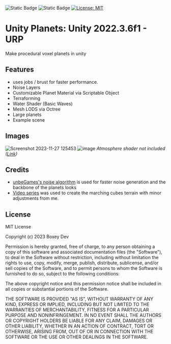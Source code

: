![Static Badge](https://img.shields.io/badge/Version-0.0.1a-green)
![Static Badge](https://img.shields.io/badge/Bugs-few-red)
[![License: MIT](https://img.shields.io/badge/License-MIT-yellow.svg)](https://opensource.org/licenses/MIT)

# Unity Planets: Unity 2022.3.6f1 - URP
Make procedural voxel planets in unity

## Features
- uses jobs / brust for faster performance.
- Noise Layers
- Customizable Planet Material via Scriptable Object
- Terraforming
- Water Shader (Basic Waves)
- Mesh LODS via Octree
- Large planets
- Example scene

## Images
![Screenshot 2023-11-27 125453](https://github.com/B0XEY/Unity-Planets/assets/94720404/a017d0a4-f75a-45f6-8dc6-94f0b5238aa5)
![image](https://github.com/B0XEY/Unity-Planets/assets/94720404/7238b250-0731-4556-b0cd-041353129042)
*Atmosphere shader not included ([Link](https://assetstore.unity.com/packages/3d/environments/sci-fi/space-graphics-planets-124578))*


## Credits
- [unbeGames's noise algorithm](https://github.com/unbeGames/noise.git) is used for faster noise generation and the backbone of the planets looks
- [Video series](https://www.youtube.com/watch?v=dTdn3CC64sc&list=PLVsTSlfj0qsWt0qafrT6blp5yvchzO4ee) was used to create the marching cubes terrain with minor adjustments from me.

## License
MIT License

Copyright (c) 2023 Boxey Dev

Permission is hereby granted, free of charge, to any person obtaining a copy
of this software and associated documentation files (the "Software"), to deal
in the Software without restriction, including without limitation the rights
to use, copy, modify, merge, publish, distribute, sublicense, and/or sell
copies of the Software, and to permit persons to whom the Software is
furnished to do so, subject to the following conditions:

The above copyright notice and this permission notice shall be included in all
copies or substantial portions of the Software.

THE SOFTWARE IS PROVIDED "AS IS", WITHOUT WARRANTY OF ANY KIND, EXPRESS OR
IMPLIED, INCLUDING BUT NOT LIMITED TO THE WARRANTIES OF MERCHANTABILITY,
FITNESS FOR A PARTICULAR PURPOSE AND NONINFRINGEMENT. IN NO EVENT SHALL THE
AUTHORS OR COPYRIGHT HOLDERS BE LIABLE FOR ANY CLAIM, DAMAGES OR OTHER
LIABILITY, WHETHER IN AN ACTION OF CONTRACT, TORT OR OTHERWISE, ARISING FROM,
OUT OF OR IN CONNECTION WITH THE SOFTWARE OR THE USE OR OTHER DEALINGS IN THE
SOFTWARE.
